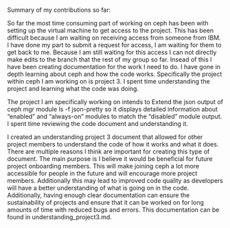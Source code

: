 Summary of my contributions so far:

So far the most time consuming part of working on ceph has been with setting up the virtual machine to get access to the project. This has been difficult because I am waiting on receiving access from someone from IBM. I have done my part to submit a request for access, I am waiting for them to get back to me. Because I am still waiting for this access I can not directly make edits to the branch that the rest of my group so far. Insead of this I have been creating documentation for the work I need to do. I have gone in depth learning about ceph and how the code works. Specifically the project within ceph I am working on is project 3. I spent time understanding the project and learning what the code was doing. 

The project I am specifically working on intends to Extend the json output of ceph mgr module ls -f json-pretty so it displays detailed information about “enabled” and “always-on” modules to match the “disabled” module output. I spent time reviewing the code document and understanding it. 

I created an understanding project 3 document that allowed for other project members to understand the code of how it works and what it does. There are multiple reasons I think are important for creating this type of document. The main purpose is I believe it would be beneficial for future project onboarding members. This will make joining ceph a lot more accessible for people in the future and will encourage more project members. Additionally this may lead to improved code quality as developers will have a better understanding of what is going on in the code. Additionally, having enough clear documentation can ensure the sustainability of projects and ensure that it can be worked on for long amounts of time with reduced bugs and errors. This documentation can be found in understanding_project3.md.


